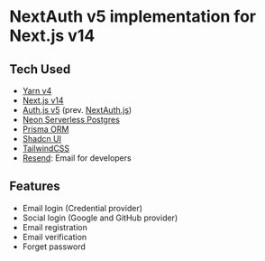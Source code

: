 # NextAuth v5 implementation for Next.js v14

## Tech Used

- [Yarn v4](https://yarnpkg.com/)
- [Next.js v14](https://nextjs.org/)
- [Auth.js v5](https://authjs.dev/) (prev. [NextAuth.js](https://next-auth.js.org/))
- [Neon Serverless Postgres](https://neon.tech/)
- [Prisma ORM](https://www.prisma.io/)
- [Shadcn UI](https://ui.shadcn.com/)
- [TailwindCSS](https://tailwindcss.com/)
- [Resend](https://resend.com/): Email for developers

## Features

- Email login (Credential provider)
- Social login (Google and GitHub provider)
- Email registration
- Email verification
- Forget password
